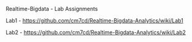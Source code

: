 Realtime-Bigdata - Lab Assignments

Lab1 - https://github.com/cm7cd/Realtime-Bigdata-Analytics/wiki/Lab1

Lab2 - https://github.com/cm7cd/Realtime-Bigdata-Analytics/wiki/Lab2

